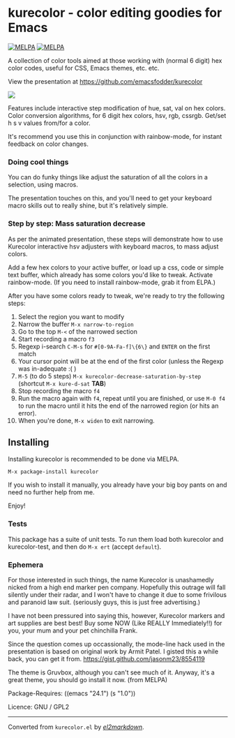 # kurecolor - color editing goodies for Emacs

[![MELPA](http://stable.melpa.org/packages/kurecolor-badge.svg)](http://melpa-stable.milkbox.net/#/kurecolor)
[![MELPA](https://melpa.org/packages/kurecolor-badge.svg)](https://melpa.org/#/kurecolor)

A collection of color tools aimed at those working with (normal 6
digit) hex color codes, useful for CSS, Emacs themes, etc. etc.

View the presentation at https://github.com/emacsfodder/kurecolor

![](kurecolor.gif)

Features include interactive step modification of hue, sat, val on
hex colors.  Color conversion algorithms, for 6 digit hex colors,
hsv, rgb, cssrgb.  Get/set h s v values from/for a color.

It's recommend you use this in conjunction with rainbow-mode, for
instant feedback on color changes.

### Doing cool things

You can do funky things like adjust the saturation of all the
colors in a selection, using macros.

The presentation touches on this, and you'll need to get your
keyboard macro skills out to really shine, but it's relatively
simple.

### Step by step: Mass saturation decrease
As per the animated presentation, these steps will demonstrate how to
use Kurecolor interactive hsv adjusters with keyboard macros, to mass
adjust colors.

Add a few hex colors to your active buffer, or load up a css, code or
simple text buffer, which already has some colors you'd like to tweak.
Activate rainbow-mode.  (If you need to install rainbow-mode, grab it
from ELPA.)

After you have some colors ready to tweak, we're ready to try the
following steps:

1. Select the region you want to modify
2. Narrow the buffer `M-x narrow-to-region`
3. Go to the top `M-<` of the narrowed section
4. Start recording a macro `f3`
  1. Regexp i-search `C-M-s` for `#[0-9A-Fa-f]\{6\}` and `ENTER` on the first match
  2. Your cursor point will be at the end of the first color (unless the Regexp was in-adequate :( )
  3. `M-5` (to do 5 steps) `M-x kurecolor-decrease-saturation-by-step` (shortcut `M-x kure-d-sat` **TAB**)
5. Stop recording the macro `f4`
6. Run the macro again with `f4`, repeat until you are finished, or use `M-0 f4` to run the macro until it hits the end of the narrowed region (or hits an error).
8. When you're done, `M-x widen` to exit narrowing.

## Installing

Installing kurecolor is recommended to be done via MELPA.

    M-x package-install kurecolor

If you wish to install it manually, you already have your big boy
pants on and need no further help from me.

Enjoy!

### Tests

This package has a suite of unit tests.  To run them load both
kurecolor and kurecolor-test, and then do `M-x ert` (accept
`default`).

### Ephemera

For those interested in such things, the name Kurecolor is
unashamedly nicked from a high end marker pen company.  Hopefully
this outrage will fall silently under their radar, and I won't have
to change it due to some frivilous and paranoid law
suit. (seriously guys, this is just free advertising.)

I have not been pressured into saying this, however, Kurecolor
markers and art supplies are best best!  Buy some NOW (Like REALLY
Immediately!!) for you, your mum and your pet chinchilla Frank.

Since the question comes up occassionally, the mode-line hack used
in the presentation is based on original work by Armit Patel. I
gisted this a while back, you can get it from.
https://gist.github.com/jasonm23/8554119

The theme is Gruvbox, although you can't see much of it. Anyway,
it's a great theme, you should go install it now. (from MELPA)

Package-Requires: ((emacs "24.1") (s "1.0"))

Licence:
 GNU / GPL2


---
Converted from `kurecolor.el` by [*el2markdown*](https://github.com/Lindydancer/el2markdown).
